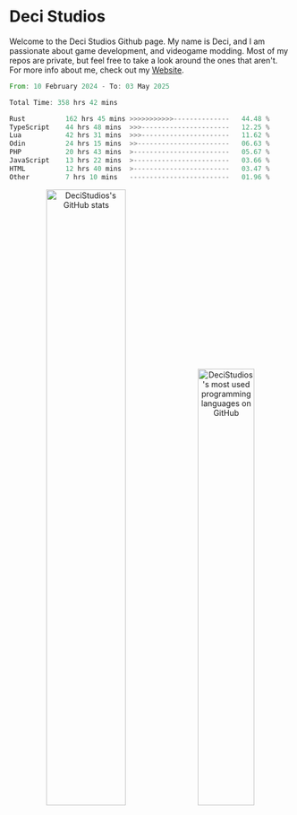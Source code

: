 # Deci Studios
Welcome to the Deci Studios Github page. My name is Deci, and I am passionate about game development, and videogame modding. Most of my repos are private, but feel free to take a look around the ones that aren't.
For more info about me, check out my <a href="https://decidev.co.uk" target="_blank">Website</a>.
<!--START_SECTION:waka-->

```rust
From: 10 February 2024 - To: 03 May 2025

Total Time: 358 hrs 42 mins

Rust          162 hrs 45 mins >>>>>>>>>>>--------------   44.48 %
TypeScript    44 hrs 48 mins  >>>----------------------   12.25 %
Lua           42 hrs 31 mins  >>>----------------------   11.62 %
Odin          24 hrs 15 mins  >>-----------------------   06.63 %
PHP           20 hrs 43 mins  >------------------------   05.67 %
JavaScript    13 hrs 22 mins  >------------------------   03.66 %
HTML          12 hrs 40 mins  >------------------------   03.47 %
Other         7 hrs 10 mins   -------------------------   01.96 %
```

<!--END_SECTION:waka-->
<p align="center">
  <a href="https://github.com/anuraghazra/github-readme-stats" target="_blank"><img src="https://github-readme-stats.vercel.app/api?username=decistudios&show_icons=true&count_private=true&theme=omni&hide_border=true" alt="DeciStudios's GitHub stats" width="53.1%" /></a>
  <a href="https://github.com/anuraghazra/github-readme-stats" target="_blank"><img width="44.7%" src="https://github-readme-stats.vercel.app/api/top-langs/?username=decistudios&theme=omni&layout=compact&hide_border=true&langs_count=6" alt="DeciStudios's most used programming languages on GitHub" /></a>
</p>


